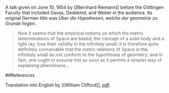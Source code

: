 A talk given on June 10, 1854 by [[Bernhard Riemann]] before the G&ouml;ttingen Faculty that included Gauss, Dedekind, and Weber in the audience. Its original German title was _&Uuml;ber die Hypothesen, welche der geometrie zu Grunde liegen_. 

>Now it seems that the empirical notions on which the metric determinations
of Space are based, the concept of a solid body and a light ray, lose their validity
in the infinitely small; it is therefore quite definitely conceivable that the metric
relations of Space in the infinitely small do not conform to the hypotheses of
geometry; and in fact, one ought to assume this as soon as it permits a simpler
way of explaining phenomena...

##References

Translation into English by [[William Clifford]], [pdf](http://www.cs.jhu.edu/~misha/ReadingSeminar/Papers/Riemann54.pdf).